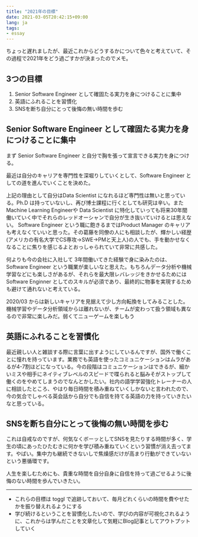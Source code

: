 ```yaml
---
title: "2021年の目標"
date: 2021-03-05T20:42:15+09:00
lang: ja
tags:
- essay
---
```


ちょっと遅れましたが、最近これからどうするかについて色々と考えていて、その過程で2021年をどう過ごすかが決まったのでメモ。

## 3つの目標

1. Senior Software Engineer として確固たる実力を身につけることに集中
2. 英語にふれることを習慣化
3. SNSを断ち自分にとって後悔の無い時間を歩む

## Senior Software Engineer として確固たる実力を身につけることに集中

まず Senior Software Engineer と自分で胸を張って宣言できる実力を身につける。

最近は自分のキャリアを専門性を深堀りしていくとして、Software Engineer としての道を進んでいくことを決めた。

上記の理由として自分はData Scientist になれるほど専門性は無いと思っている。Ph.D は持っていないし、再び博士課程に行くとしても研究は辛い。またMachine Learning Engineerや Data Scientist に特化していっても将来30年間働いていく中でそれらのレッドオーシャンで自分が生き抜いていけるとは思えない。
Software Engineer という職に飽きるまではProduct Manager のキャリアも考えなくていいと思った。その葛藤を同僚の人にも相談したが、輝かしい経歴(アメリカの有名大学でCS専攻→SWE→PMと天上人)の人でも、手を動かせなくなることに焦りを感じるよとおっしゃられていて非常に共感した。

何よりも今の会社に入社して 3年間働いてきた経験で身に染みたのは、Software Engineer という職業が楽しいなと思えた。もちろんデータ分析や機械学習などにも楽しさがあるが、それらを最大限レバレッジをきかせるためにはSoftware Enginner としてのスキルが必須であり、最終的に物事を実現するためも避けて通れないと考えている。

2020/03 からは新しいキャリアを見据えて少し方向転換をしてみることした。機械学習やデータ分析領域からは離れないが、チームが変わって扱う領域も異なるので非常に楽しみだ。弱くてニューゲームを楽しもう


## 英語にふれることを習慣化

最近親しい人と雑談する際に言葉に出すようにしているんですが、国外で働くことに憧れを持っています。業務でも英語を使ったコミュニケーションはムラがあるが4-7割ほどになっている。今の段階はコミュニケーションはできるが、細かいミスや相手にネイティブレベルのスピードで喋られると脳みそがストップして働くのをやめてしまうのでなんとかしたい。社内の語学学習強化トレーナーの人に相談したところ、やはり毎日時間を積み重ねていくしかないと言われたので、今の気合でしゃべる英会話から自分でも自信を持てる英語の力を持っていきたいなと思っている。

## SNSを断ち自分にとって後悔の無い時間を歩む

これは自戒なのですが、何気なくボーッとしてSNSを見たりする時間が多く、学生の頃にあったひたむきに何かを学び積み重ねていくという習慣が消え去ってます。やばい。集中力も継続できないしで焦燥感だけが高まり行動ができていないという悪循環です。

人生を楽しむためにも、貴重な時間を自分自身に自信を持って過ごせるように後悔のない時間を歩んでいきたい。

***

 - これらの目標は toggl で追跡しておいて、毎月どれくらいの時間を費やせたかを振り替えれるようにする
 - 学び続けるということを習慣化したいので、学びの内容が可視化されるように、これからは学んだことを文章化して気軽にBlog記事としてアウトプットしていく
